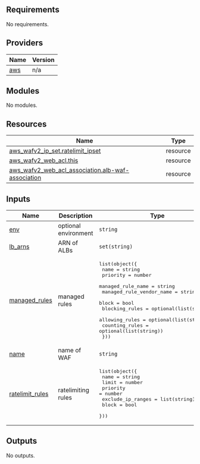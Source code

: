 ## Requirements

No requirements.

## Providers

| Name | Version |
|------|---------|
| <a name="provider_aws"></a> [aws](#provider\_aws) | n/a |

## Modules

No modules.

## Resources

| Name | Type |
|------|------|
| [aws_wafv2_ip_set.ratelimit_ipset](https://registry.terraform.io/providers/hashicorp/aws/latest/docs/resources/wafv2_ip_set) | resource |
| [aws_wafv2_web_acl.this](https://registry.terraform.io/providers/hashicorp/aws/latest/docs/resources/wafv2_web_acl) | resource |
| [aws_wafv2_web_acl_association.alb-waf-association](https://registry.terraform.io/providers/hashicorp/aws/latest/docs/resources/wafv2_web_acl_association) | resource |

## Inputs

| Name | Description | Type | Default | Required |
|------|-------------|------|---------|:--------:|
| <a name="input_env"></a> [env](#input\_env) | optional environment | `string` | `""` | no |
| <a name="input_lb_arns"></a> [lb\_arns](#input\_lb\_arns) | ARN of ALBs | `set(string)` | n/a | yes |
| <a name="input_managed_rules"></a> [managed\_rules](#input\_managed\_rules) | managed rules | <pre>list(object({<br>    name                     = string<br>    priority                 = number<br>    managed_rule_name        = string<br>    managed_rule_vendor_name = string<br>    block                    = bool<br>    blocking_rules           = optional(list(string))<br>    allowing_rules           = optional(list(string))<br>    counting_rules           = optional(list(string))<br>  }))</pre> | `[]` | no |
| <a name="input_name"></a> [name](#input\_name) | name of WAF | `string` | `"alb-waf"` | no |
| <a name="input_ratelimit_rules"></a> [ratelimit\_rules](#input\_ratelimit\_rules) | ratelimiting rules | <pre>list(object({<br>    name              = string<br>    limit             = number<br>    priority          = number<br>    exclude_ip_ranges = list(string)<br>    block             = bool<br>  }))</pre> | `[]` | no |

## Outputs

No outputs.
